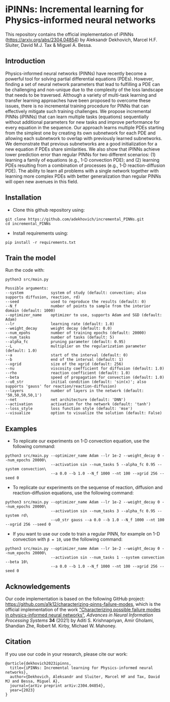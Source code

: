 # iPINNs: Incremental learning for Physics-informed neural networks

This repository contains the official implementation of iPINNs (https://arxiv.org/abs/2304.04854) by Aleksandr Dekhovich, Marcel H.F. Sluiter, David M.J. Tax & Miguel A. Bessa.

## Introduction
Physics-informed neural networks (PINNs) have recently become a powerful tool for solving partial differential equations (PDEs). However, finding a set of neural network parameters that lead to fulfilling a PDE can be challenging and non-unique due to the complexity of the loss landscape that needs to be traversed. Although a variety of multi-task learning and transfer learning approaches have been proposed to overcome these issues, there is no incremental training procedure for PINNs that can effectively mitigate such training challenges. We propose incremental PINNs (iPINNs) that can learn multiple tasks (equations) sequentially without additional parameters for new tasks and improve performance for every equation in the sequence. Our approach learns multiple PDEs starting from the simplest one by creating its own subnetwork for each PDE and allowing each subnetwork to overlap with previously learned subnetworks. We demonstrate that previous subnetworks are a good initialization for a new equation if PDEs share similarities. We also show that iPINNs achieve lower prediction error than regular PINNs for two different scenarios: (1) learning a family of equations (e.g., 1-D convection PDE); and (2) learning PDEs resulting from a combination of processes (e.g., 1-D reaction-diffusion PDE). The ability to learn all problems with a single network together with learning more complex PDEs with better generalization than regular PINNs will open new avenues in this field.

## Installation

* Clone this github repository using:
```
git clone https://github.com/adekhovich/incremental_PINNs.git
cd incremental_PINNs
```

* Install requirements using:
```
pip install -r requirements.txt
```
      
## Train the model

Run the code with:
```
python3 src/main.py

Possible arguments:
--system            system of study (default: convection; also supports diffusion, reaction, rd)
--seed              used to reproduce the results (default: 0)
--N_f               number of points to sample from the interior domain (default: 1000)
--optimizer_name    optimizer to use, supports Adam and SGD (default: Adam)
--lr                learning rate (default: 1.0)
--weight_decay      weight decay (default: 0.0)
--num_epohs         number of training epochs (default: 20000)
--num_tasks         number of tasks (default: 5)
--alpha_fc          pruning parameter (default: 0.95)
--L                 multiplier on the regularization parameter (default: 1.0)
--a                 start of the interval (default: 0)
--b                 end of the interval (default: 1)
--xgrid             size of the xgrid (default: 256)
--nu                viscosity coefficient for diffusion (default: 1.0)
--rho               reaction coefficient (default: 1.0)
--beta              speed of propagation for convection (default: 1.0)
--u0_str            initial condition (default: 'sin(x)'; also supports 'gauss' for reaction/reaction-diffusion)
--layers            number of layers in the network (default: '50,50,50,50,1')
--net               net architecture (default: 'DNN')
--activation        activation for the network (default: 'tanh')
--loss_style        loss function style (default: 'mse')
--visualize         option to visualize the solution (default: False)

```
      

## Examples

* To replicate our experiments on 1-D convection equation, use the following command:
```
python3 src/main.py --optimizer_name Adam --lr 1e-2 --weight_decay 0 --num_epochs 20000\
                    --activation sin --num_tasks 5 --alpha_fc 0.95 --system convection\
                    --a 0.0 --b 1.0 --N_f 1000 --nt 100 --xgrid 256 --seed 0
```

* To replicate our experiments on the sequense of reaction, diffusion and reaction-diffusion equations, use the following command:
```
python3 src/main.py --optimizer_name Adam --lr 1e-2 --weight_decay 0 --num_epochs 20000\
                    --activation sin --num_tasks 3 --alpha_fc 0.95 --system rd\
                    --u0_str gauss --a 0.0 --b 1.0 --N_f 1000 --nt 100 --xgrid 256 --seed 0
```

* If you want to use our code to train a regular PINN, for example on 1-D convection with `β = 10`, use the following command:
```
python3 src/main.py --optimizer_name Adam --lr 1e-2 --weight_decay 0 --num_epochs 20000\
                    --activation sin --num_tasks 1 --system convection --beta 10\
                    --a 0.0 --b 1.0 --N_f 1000 --nt 100 --xgrid 256 --seed 0
```
      
     
## Acknowledgements

Our code implementation is based on the following GitHub project: https://github.com/a1k12/characterizing-pinns-failure-modes, which is the official implementation of the work ["Characterizing possible failure modes in physics-informed neural networks"](https://arxiv.org/abs/2109.01050), *Advances in Neural Information Processing Systems* **34** (2021) by Aditi S. Krishnapriyan, Amir Gholami, Shandian Zhe, Robert M. Kirby, Michael W. Mahoney.
      
      
## Citation

If you use our code in your research, please cite our work:
```
@article{dekhovich2023ipinns,
  title={iPINNs: Incremental learning for Physics-informed neural networks},
  author={Dekhovich, Aleksandr and Sluiter, Marcel HF and Tax, David MJ and Bessa, Miguel A},
  journal={arXiv preprint arXiv:2304.04854},
  year={2023}
}
```     
      
      
